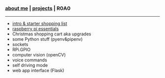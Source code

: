 ### [about me](./index.html)   |   [projects](./projects.html) | R0A0
* * *
*  [intro & starter shopping list](./r0a0_intro.html)
*  [raspberry pi essentials](./r0a0_rpi_essentials.html)
*  Christmas shopping cart aka upgrades
*  some Python stuff (pyenv&pipenv)
*  sockets
*  RPi.GPIO
*  computer vision (openCV)
*  voice commands
*  self driving mode
*  web app interface (Flask)
